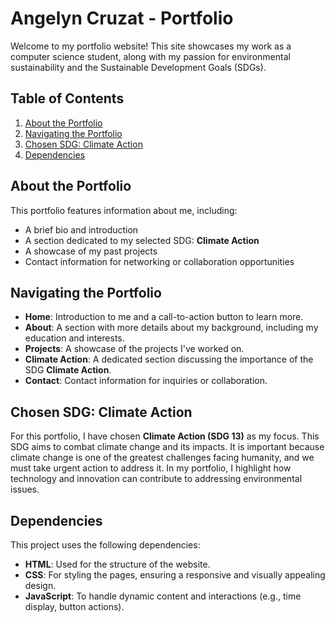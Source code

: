 # Angelyn Cruzat - Portfolio

Welcome to my portfolio website! This site showcases my work as a computer science student, along with my passion for environmental sustainability and the Sustainable Development Goals (SDGs).

## Table of Contents
1. [About the Portfolio](#about-the-portfolio)
2. [Navigating the Portfolio](#navigating-the-portfolio)
3. [Chosen SDG: Climate Action](#chosen-sdg-climate-action)
4. [Dependencies](#dependencies)

## About the Portfolio
This portfolio features information about me, including:
- A brief bio and introduction
- A section dedicated to my selected SDG: **Climate Action**
- A showcase of my past projects
- Contact information for networking or collaboration opportunities

## Navigating the Portfolio
- **Home**: Introduction to me and a call-to-action button to learn more.
- **About**: A section with more details about my background, including my education and interests.
- **Projects**: A showcase of the projects I've worked on.
- **Climate Action**: A dedicated section discussing the importance of the SDG **Climate Action**.
- **Contact**: Contact information for inquiries or collaboration.

## Chosen SDG: Climate Action
For this portfolio, I have chosen **Climate Action (SDG 13)** as my focus. This SDG aims to combat climate change and its impacts. It is important because climate change is one of the greatest challenges facing humanity, and we must take urgent action to address it. In my portfolio, I highlight how technology and innovation can contribute to addressing environmental issues.

## Dependencies
This project uses the following dependencies:
- **HTML**: Used for the structure of the website.
- **CSS**: For styling the pages, ensuring a responsive and visually appealing design.
- **JavaScript**: To handle dynamic content and interactions (e.g., time display, button actions).
  
